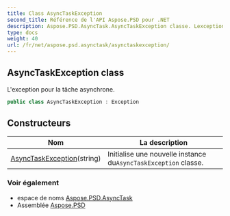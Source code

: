 ```yaml
---
title: Class AsyncTaskException
second_title: Référence de l'API Aspose.PSD pour .NET
description: Aspose.PSD.AsyncTask.AsyncTaskException classe. Lexception pour la tâche asynchrone.
type: docs
weight: 40
url: /fr/net/aspose.psd.asynctask/asynctaskexception/
---
```

## AsyncTaskException class

L'exception pour la tâche asynchrone.

```csharp
public class AsyncTaskException : Exception
```

## Constructeurs

| Nom | La description |
| --- | --- |
| [AsyncTaskException](asynctaskexception/)(string) | Initialise une nouvelle instance du`AsyncTaskException` classe. |

### Voir également

* espace de noms [Aspose.PSD.AsyncTask](../../aspose.psd.asynctask/)
* Assemblée [Aspose.PSD](../../)


